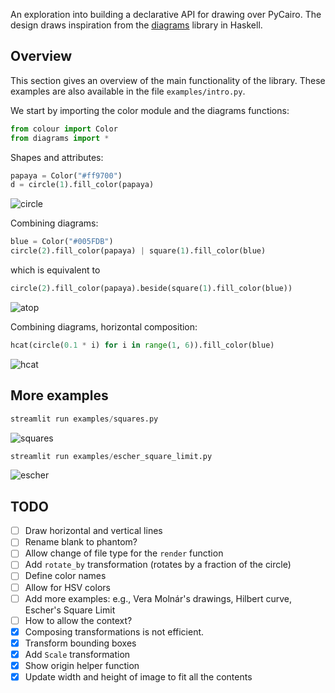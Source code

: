 An exploration into building a declarative API for drawing over PyCairo.
The design draws inspiration from the [diagrams](https://diagrams.github.io/) library in Haskell.

## Overview

This section gives an overview of the main functionality of the library.
These examples are also available in the file `examples/intro.py`.

We start by importing the color module and the diagrams functions:

```python
from colour import Color
from diagrams import *
```

Shapes and attributes:

```python
papaya = Color("#ff9700")
d = circle(1).fill_color(papaya)
```
![circle](https://github.com/danoneata/pydiagrams/blob/master/examples/output/intro-01.png)

Combining diagrams:

```python
blue = Color("#005FDB")
circle(2).fill_color(papaya) | square(1).fill_color(blue)
```

which is equivalent to

```python
circle(2).fill_color(papaya).beside(square(1).fill_color(blue))
```

![atop](https://github.com/danoneata/pydiagrams/blob/master/examples/output/intro-02.png)

Combining diagrams, horizontal composition:

```python
hcat(circle(0.1 * i) for i in range(1, 6)).fill_color(blue)
```
![hcat](https://github.com/danoneata/pydiagrams/blob/master/examples/output/intro-03.png)

## More examples

```python
streamlit run examples/squares.py
```

![squares](https://github.com/danoneata/pydiagrams/blob/master/examples/output/squares.png)

```python
streamlit run examples/escher_square_limit.py
```

![escher](https://github.com/danoneata/pydiagrams/blob/master/examples/output/escher_square_limit.png)

## TODO

- [ ] Draw horizontal and vertical lines
- [ ] Rename blank to phantom?
- [ ] Allow change of file type for the `render` function
- [ ] Add `rotate_by` transformation (rotates by a fraction of the circle)
- [ ] Define color names
- [ ] Allow for HSV colors
- [ ] Add more examples: e.g., Vera Molnár's drawings, Hilbert curve, Escher's Square Limit
- [ ] How to allow the context?
- [x] Composing transformations is not efficient.
- [x] Transform bounding boxes
- [x] Add `Scale` transformation
- [x] Show origin helper function
- [x] Update width and height of image to fit all the contents
